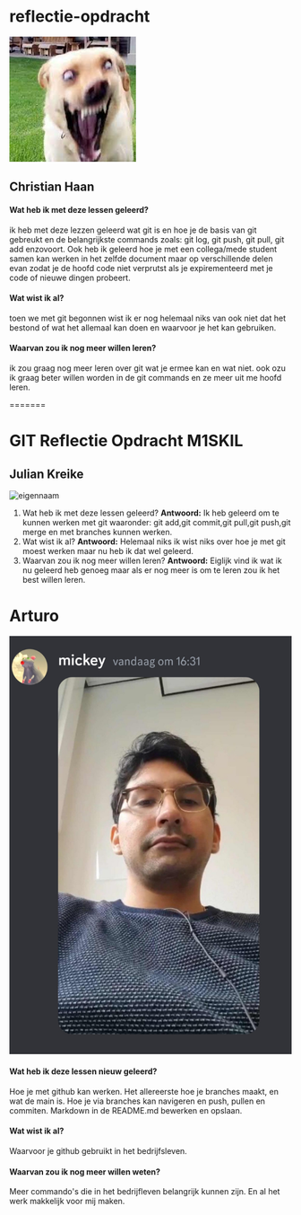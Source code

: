
# reflectie-opdracht
![ikke](download.jpeg)
## Christian Haan

#### Wat heb ik met deze lessen geleerd?
  ik heb met deze lezzen geleerd wat git is en hoe je de basis van git gebreukt en de belangrijkste commands zoals: git log, git push, git pull, git add enzovoort. Ook heb ik geleerd hoe je met een collega/mede student samen kan werken in      het zelfde document maar op verschillende delen evan zodat je de hoofd code niet verprutst als je expirementeerd met je code of nieuwe dingen probeert.

#### Wat wist ik al?
  toen we met git begonnen wist ik er nog helemaal niks van ook niet dat het bestond of wat het allemaal kan doen en waarvoor je het kan gebruiken.


#### Waarvan zou ik nog meer willen leren?
  ik zou graag nog meer leren over git wat je ermee kan en wat niet. ook ozu ik graag beter willen worden in de git commands en ze meer uit me hoofd leren.


=======
# GIT Reflectie Opdracht M1SKIL

## Julian Kreike

![eigennaam](https://www.google.com/search?sca_esv=575180918&sxsrf=AM9HkKlb9l9TmXCNYpA2CQsWwJmlSaMHbQ:1697805579673&q=boom&tbm=isch&source=lnms&sa=X&ved=2ahUKEwjD6uTT0oSCAxWqgv0HHb5QDewQ0pQJegQIDRAB&biw=1536&bih=707&dpr=1.25#imgrc=6yM_u9AEQQlElM)

1. Wat heb ik met deze lessen geleerd?
**Antwoord:** Ik heb geleerd om te kunnen werken met git waaronder: git add,git commit,git pull,git push,git merge en met branches kunnen werken.
1. Wat wist ik al?
**Antwoord:** Helemaal niks ik wist niks over hoe je met git moest werken maar nu heb ik dat wel geleerd.
1. Waarvan zou ik nog meer willen leren?
**Antwoord:** Eiglijk vind ik wat ik nu geleerd heb genoeg maar als er nog meer is om te leren zou ik het best willen leren.



# Arturo

![Arturo](arturo.jpg)

#### Wat heb ik deze lessen nieuw geleerd?

Hoe je met github kan werken. Het allereerste hoe je branches maakt, en wat de main is. Hoe je via branches kan navigeren en push, pullen en commiten.
Markdown in de README.md bewerken en opslaan.


#### Wat wist ik al?

Waarvoor je github gebruikt in het bedrijfsleven. 


#### Waarvan zou ik nog meer willen weten?

Meer commando's die in het bedrijfleven belangrijk kunnen zijn. En al het werk makkelijk voor mij maken.
